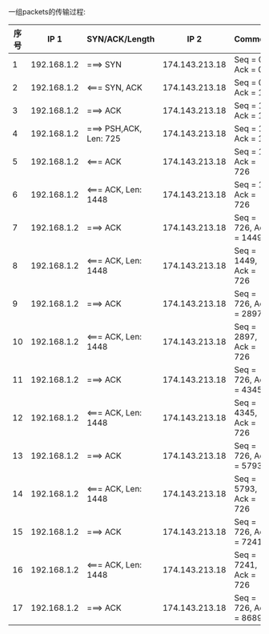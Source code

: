 一组packets的传输过程:

| 序号  | IP 1 | SYN/ACK/Length | IP 2 | Comment |
| ------------- | ---------- | ------------- | ------------- | ------------- |
| 1 | 192.168.1.2 | ===> SYN | 174.143.213.18 | Seq = 0, Ack = 0 |
| 2 | 192.168.1.2 | <=== SYN, ACK | 174.143.213.18 | Seq = 0, Ack = 1 |
| 3 | 192.168.1.2 | ===> ACK | 174.143.213.18 | Seq = 1, Ack = 1 |
| 4 | 192.168.1.2 | ===> PSH,ACK, Len: 725 | 174.143.213.18 | Seq = 1, Ack = 1 |
| 5 | 192.168.1.2 | <=== ACK | 174.143.213.18 | Seq = 1, Ack = 726 |
| 6 | 192.168.1.2 | <=== ACK, Len: 1448 | 174.143.213.18 | Seq = 1, Ack = 726 |
| 7 | 192.168.1.2 | ===> ACK | 174.143.213.18 | Seq = 726, Ack = 1449 |
| 8 | 192.168.1.2 | <=== ACK, Len: 1448 | 174.143.213.18 | Seq = 1449, Ack = 726 |
| 9 | 192.168.1.2 | ===> ACK | 174.143.213.18 | Seq = 726, Ack = 2897 |
| 10 | 192.168.1.2 | <=== ACK, Len: 1448 | 174.143.213.18 | Seq = 2897, Ack = 726 |
| 11 | 192.168.1.2 | ===> ACK | 174.143.213.18 | Seq = 726, Ack = 4345 |
| 12 | 192.168.1.2 | <=== ACK, Len: 1448 | 174.143.213.18 | Seq = 4345, Ack = 726 |
| 13 | 192.168.1.2 | ===> ACK | 174.143.213.18 | Seq = 726, Ack = 5793 |
| 14 | 192.168.1.2 | <=== ACK, Len: 1448 | 174.143.213.18 | Seq = 5793, Ack = 726 |
| 15 | 192.168.1.2 | ===> ACK | 174.143.213.18 | Seq = 726, Ack = 7241 |
| 16 | 192.168.1.2 | <=== ACK, Len: 1448 | 174.143.213.18 | Seq = 7241, Ack = 726 |
| 17 | 192.168.1.2 | ===> ACK | 174.143.213.18 | Seq = 726, Ack = 8689 |

